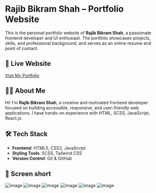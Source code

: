 # Rajib Bikram Shah – Portfolio Website

This is the personal portfolio website of **Rajib Bikram Shah**, a passionate frontend developer and UI enthusiast. The portfolio showcases projects, skills, and professional background, and serves as an online resume and point of contact.

## 🔗 Live Website

[Visit My Portfolio](https://your-portfolio-link.com)

## 🧑‍💻 About Me

Hi! I'm **Rajib Bikram Shah**, a creative and motivated frontend developer focused on building accessible, responsive, and user-friendly web applications. I have hands-on experience with HTML, SCSS, JavaScript, React.js.

## 🛠️ Tech Stack

- **Frontend**: HTML5, CSS3, JavaScript
- **Styling Tools**: SCSS, Tailwind CSS
- **Version Control**: Git & GitHub

## 📁 Screen short
![image](https://github.com/user-attachments/assets/8ca6864c-13ba-4b6b-bc6d-2e9a90c32bd5)
![image](https://github.com/user-attachments/assets/9722e600-6115-43b9-8093-5411a90af1fc)
![image](https://github.com/user-attachments/assets/9ce35e5f-154f-4d7c-88a1-43370bfe3815)
![image](https://github.com/user-attachments/assets/7dcb0d71-dff6-4682-beb4-3f5cd3b6bb05)
![image](https://github.com/user-attachments/assets/d091ff0a-36fa-4095-871a-0f64173bfdc1)
![image](https://github.com/user-attachments/assets/cbc98bda-b5d2-47fd-82d4-c732740718f7)






